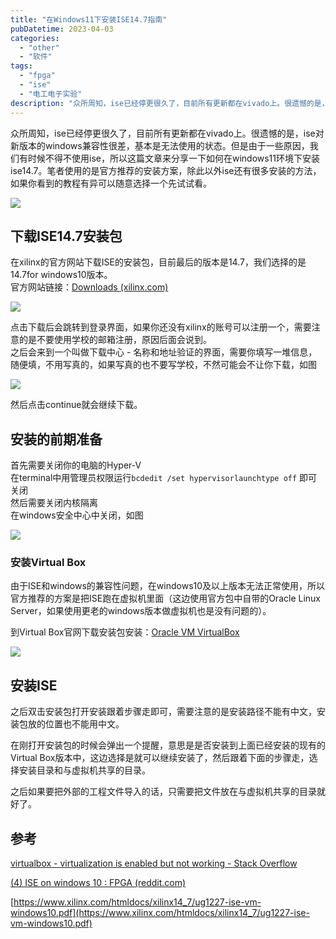 ```yaml
---
title: "在Windows11下安装ISE14.7指南"
pubDatetime: 2023-04-03
categories:
  - "other"
  - "软件"
tags:
  - "fpga"
  - "ise"
  - "电工电子实验"
description: "众所周知，ise已经停更很久了，目前所有更新都在vivado上。很遗憾的是，ise对新版本的windows兼容性很差，基本是无法使用的状态。但是由于一些原因，我们有时候不得不使用ise，所以这篇文章来分享一下如何在windows11环境下安装ise14.7。笔者使用的是官方推荐的安装方案，除此以外ise还有很多安装的方法，如果你看到的教程有异可以随意选择一个先试试看。"
---
```


众所周知，ise已经停更很久了，目前所有更新都在vivado上。很遗憾的是，ise对新版本的windows兼容性很差，基本是无法使用的状态。但是由于一些原因，我们有时候不得不使用ise，所以这篇文章来分享一下如何在windows11环境下安装ise14.7。笔者使用的是官方推荐的安装方案，除此以外ise还有很多安装的方法，如果你看到的教程有异可以随意选择一个先试试看。

[![](/assets/images/1680509988-Pasted-image-20230403160345.png)](https://mxte.cc/333.html/1680509988-pasted-image-20230403160345)

## 下载ISE14.7安装包

在xilinx的官方网站下载ISE的安装包，目前最后的版本是14.7，我们选择的是14.7for windows10版本。  
官方网站链接：[Downloads (xilinx.com)](https://www.xilinx.com/support/download/index.html/content/xilinx/en/downloadNav/vivado-design-tools/archive-ise.html)

[![](/assets/images/1680510006-Pasted-image-20230403160553-1024x520.png)](https://mxte.cc/333.html/1680510006-pasted-image-20230403160553)

点击下载后会跳转到登录界面，如果你还没有xilinx的账号可以注册一个，需要注意的是不要使用学校的邮箱注册，原因后面会说到。  
之后会来到一个叫做下载中心 - 名称和地址验证的界面，需要你填写一堆信息，随便填，不用写真的，如果写真的也不要写学校，不然可能会不让你下载，如图

[![](/assets/images/1680510013-Pasted-image-20230403161302-1024x764.png)](https://mxte.cc/333.html/1680510013-pasted-image-20230403161302)

然后点击continue就会继续下载。

## 安装的前期准备

首先需要关闭你的电脑的Hyper-V  
在terminal中用管理员权限运行`bcdedit /set hypervisorlaunchtype off` 即可关闭  
然后需要关闭内核隔离  
在windows安全中心中关闭，如图

[![](/assets/images/1680510018-Pasted-image-20230403161545-1024x792.png)](https://mxte.cc/333.html/1680510018-pasted-image-20230403161545)

### 安装Virtual Box

由于ISE和windows的兼容性问题，在windows10及以上版本无法正常使用，所以官方推荐的方案是把ISE跑在虚拟机里面（这边使用官方包中自带的Oracle Linux Server，如果使用更老的windows版本做虚拟机也是没有问题的）。

到Virtual Box官网下载安装包安装：[Oracle VM VirtualBox](https://www.virtualbox.org/)

[![](/assets/images/1680510920-image-1024x567.png)](https://mxte.cc/333.html/1680510920-image)

## 安装ISE

之后双击安装包打开安装跟着步骤走即可，需要注意的是安装路径不能有中文，安装包放的位置也不能用中文。

在刚打开安装包的时候会弹出一个提醒，意思是是否安装到上面已经安装的现有的Virtual Box版本中，这边选择是就可以继续安装了，然后跟着下面的步骤走，选择安装目录和与虚拟机共享的目录。

之后如果要把外部的工程文件导入的话，只需要把文件放在与虚拟机共享的目录就好了。

## 参考

[virtualbox - virtualization is enabled but not working - Stack Overflow](https://stackoverflow.com/questions/33552810/virtualbox-virtualization-is-enabled-but-not-working)

[(4) ISE on windows 10 : FPGA (reddit.com)](https://www.reddit.com/r/FPGA/comments/pxn65o/ise_on_windows_10/)

[https://www.xilinx.com/htmldocs/xilinx14_7/ug1227-ise-vm-windows10.pdf](https://www.xilinx.com/htmldocs/xilinx14_7/ug1227-ise-vm-windows10.pdf)

